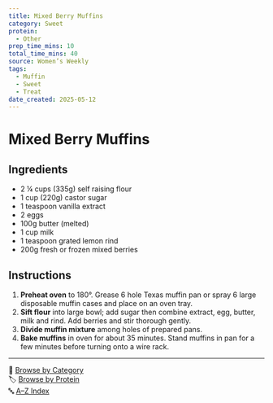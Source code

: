 ```yaml
---
title: Mixed Berry Muffins
category: Sweet
protein:
  - Other
prep_time_mins: 10
total_time_mins: 40
source: Women’s Weekly
tags:
  - Muffin
  - Sweet
  - Treat
date_created: 2025-05-12
---
```


# Mixed Berry Muffins

## Ingredients

- 2 ¼ cups (335g) self raising flour
- 1 cup (220g) castor sugar
- 1 teaspoon vanilla extract
- 2 eggs
- 100g butter (melted)
- 1 cup milk
- 1 teaspoon grated lemon rind
- 200g fresh or frozen mixed berries

## Instructions

1. **Preheat oven** to 180°. Grease 6 hole Texas muffin pan or spray 6 large disposable muffin cases and place on an oven tray.
2. **Sift flour** into large bowl; add sugar then combine extract, egg, butter, milk and rind. Add berries and stir thorough gently.
3. **Divide muffin mixture** among holes of prepared pans.
4. **Bake muffins** in oven for about 35 minutes. Stand muffins in pan for a few minutes before turning onto a wire rack.


---

📁 [Browse by Category](../indexes/categories.md)  
🏷️ [Browse by Protein](../indexes/proteins.md)  
🔤 [A–Z Index](../indexes/alphabet.md)
